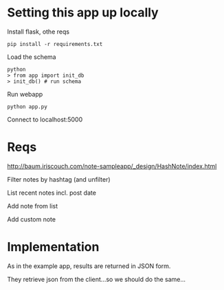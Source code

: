 

# Setting this app up locally

Install flask, othe reqs

    pip install -r requirements.txt
    
Load the schema

    python
    > from app import init_db
    > init_db() # run schema

Run webapp

    python app.py

Connect to localhost:5000

# Reqs

http://baum.iriscouch.com/note-sampleapp/_design/HashNote/index.html 

Filter notes by hashtag (and unfilter)

List recent notes incl. post date

Add note from list

Add custom note


# Implementation

As in the example app, results are returned in JSON form.

They retrieve json from the client...so we should do the same...
